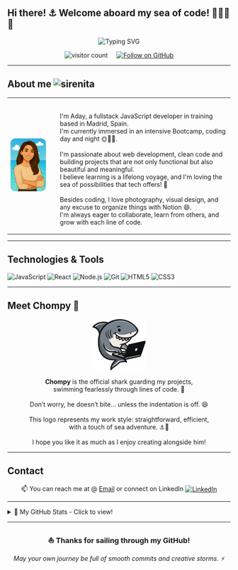 ## Hi there! ⚓ Welcome aboard my sea of code! 👩🏻‍💻🦈</h2>

<p align="center">
  <img src="https://readme-typing-svg.demolab.com?font=Fira+Code&duration=3000&pause=1000&color=247EA6&width=600&height=60&lines=%F0%9F%A4%BFDive%2C+%F0%9F%92%A1get+inspired+%2C+and+%F0%9F%8E%A8create!;%F0%9F%8C%8A+Every+project%E2%80%99s+a+drop+in+my+learning+ocean%F0%9F%A6%88;%F0%9F%92%99+Thanks+for+swimming+into+my+projects!+%F0%9F%A4%97" alt="Typing SVG" />
</p>



<p align="center">
  <img src="https://komarev.com/ghpvc/?username=Aday25&color=2788B3" alt="visitor count" />
  &nbsp;&nbsp;&nbsp;
  <a href="https://github.com/Aday25" target="_blank">
    <img src="https://img.shields.io/github/followers/Aday25?label=Follow&style=social" alt="Follow on GitHub" />
  </a>
</p>

---

## About me <img width="40" height="40" alt="sirenita" src="https://github.com/user-attachments/assets/87da7677-5a51-4512-acb3-4a1808539038" /></h2>

<div align="center">
  <table>
    <tr>
      <td>
        <img src="avatar.png" width="220" alt="avatar" style="border-radius: 10px;" />
      </td>
      <td style="padding-left: 25px; text-align: left; vertical-align: top;">
        <p>
          <br>I'm Aday, a fullstack JavaScript developer in training based in Madrid, Spain.<br>
          I'm currently immersed in an intensive Bootcamp, coding day and night 🌞​🌙✨.<br><br>
          I'm passionate about web development, clean code and building projects that are not only functional but also beautiful and meaningful.<br>
          I believe learning is a lifelong voyage, and I'm loving the sea of possibilities that tech offers! 🌊<br><br>
          Besides coding, I love photography, visual design, and any excuse to organize things with Notion 😄.<br>
          I'm always eager to collaborate, learn from others, and grow with each line of code.
        </p>
      </td>
    </tr>
  </table>
</div>

---

## Technologies & Tools

<p>
  <img src="https://img.shields.io/badge/JavaScript-F7DF1E?style=for-the-badge&logo=javascript&logoColor=black" alt="JavaScript" />
  <img src="https://img.shields.io/badge/React-61DAFB?style=for-the-badge&logo=react&logoColor=black" alt="React" />
  <img src="https://img.shields.io/badge/Node.js-339933?style=for-the-badge&logo=node.js&logoColor=white" alt="Node.js" />
  <img src="https://img.shields.io/badge/Git-F05032?style=for-the-badge&logo=git&logoColor=white" alt="Git" />
  <img src="https://img.shields.io/badge/HTML5-E34F26?style=for-the-badge&logo=html5&logoColor=white" alt="HTML5" />
  <img src="https://img.shields.io/badge/CSS3-1572B6?style=for-the-badge&logo=css3&logoColor=white" alt="CSS3" />
</p>

---

##  Meet Chompy 🦈

<p align="center">
  <img src="logo.png" alt="Chompy logo" width="120">
</p>

<p align="center">
  <strong>Chompy</strong> is the official shark guarding my projects,<br>
  swimming fearlessly through lines of code. 🦈<br><br>
  Don’t worry, he doesn’t bite... unless the indentation is off. 😄<br><br>
  This logo represents my work style: straightforward, efficient,<br>
  with a touch of sea adventure. ⚓🐚<br><br>
  I hope you like it as much as I enjoy creating alongside him!
</p>

---

## Contact

<p align="center">
  📫 You can reach me at @ 
  <a href="mailto:aday.it25@gmail.com">Email</a>  
  or connect on  LinkedIn
  <a href="https://www.linkedin.com/in/adayasc/" target="_blank" rel="noopener noreferrer">
    <img src="https://cdn.jsdelivr.net/gh/devicons/devicon/icons/linkedin/linkedin-original.svg" width="25" alt="LinkedIn" style="vertical-align:middle;" />
  </a>
</p>

---

<details>
  <summary>🚀 My GitHub Stats - Click to view!</summary>

---
<br/>

![Aday25's GitHub stats](https://github-readme-stats.vercel.app/api?username=Aday25&show_icons=true&bg_color=0d1117&title_color=247EA6&text_color=8ab4f8&icon_color=247EA6)

<br/>

![Top Languages](https://github-readme-stats.vercel.app/api/top-langs/?username=Aday25&layout=compact&bg_color=0d1117&title_color=247EA6&text_color=8ab4f8&icon_color=247EA6)

</details>

---

<h3 align="center">⛵ Thanks for sailing through my GitHub!</h3>
<p align="center"><i>May your own journey be full of smooth commits and creative storms. ⚡​</i></p>
